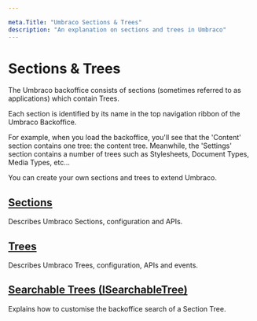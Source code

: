 ```yaml
---

meta.Title: "Umbraco Sections & Trees"
description: "An explanation on sections and trees in Umbraco"
---
```


# Sections & Trees

The Umbraco backoffice consists of sections (sometimes referred to as applications) which contain Trees.

Each section is identified by its name in the top navigation ribbon of the Umbraco Backoffice.

For example, when you load the backoffice, you'll see that the 'Content' section contains one tree: the content tree. Meanwhile, the 'Settings' section contains a number of trees such as Stylesheets, Document Types, Media Types, etc...

You can create your own sections and trees to extend Umbraco.

## [Sections](sections.md)

Describes Umbraco Sections, configuration and APIs.

## [Trees](trees/)

Describes Umbraco Trees, configuration, APIs and events.

## [Searchable Trees (ISearchableTree)](searchable-trees.md)

Explains how to customise the backoffice search of a Section Tree.
